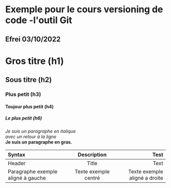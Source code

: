 # Exemple pour le cours versioning de code -l'outil Git
## Efrei 03/10/2022

# Gros titre (h1)
## Sous titre (h2)
### Plus petit (h3)
#### Toujour plus petit (h4)
##### Le plus petit (h6)

_Je suis un paragraphe en italique_\
_avec un retour à la ligne_\
**Je suis un paragraphe en gras.**


| Syntax     | Description | Test |
| :--------   | :---------:   | --:   |
| Header     | Title       | Text |
| Paragraphe exemple aligné à gauche | Texte exemple centré | Texte exemple aligné a droite 
